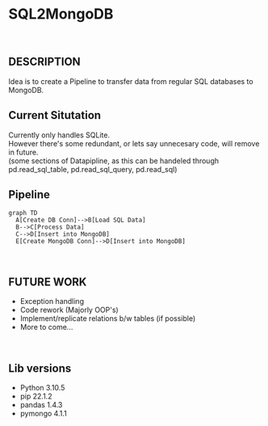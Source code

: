 # SQL2MongoDB

<br>

## DESCRIPTION

Idea is to create a Pipeline to transfer data from regular SQL databases to MongoDB.
<br>

## Current Situtation

Currently only handles SQLite.<br>
However there's some redundant, or lets say unnecesary code, will remove in future.<br>
(some sections of Datapipline, as this can be handeled through pd.read_sql_table, pd.read_sql_query, pd.read_sql)
<br>

## Pipeline

```mermaid
graph TD
  A[Create DB Conn]-->B[Load SQL Data]
  B-->C[Process Data]
  C-->D[Insert into MongoDB]
  E[Create MongoDB Conn]-->D[Insert into MongoDB]
```
<br>

## FUTURE WORK

- Exception handling
- Code rework (Majorly OOP's)
- Implement/replicate relations b/w tables (if possible)
- More to come...
<br>

## Lib versions

- Python 3.10.5
- pip 22.1.2
- pandas 1.4.3
- pymongo 4.1.1
